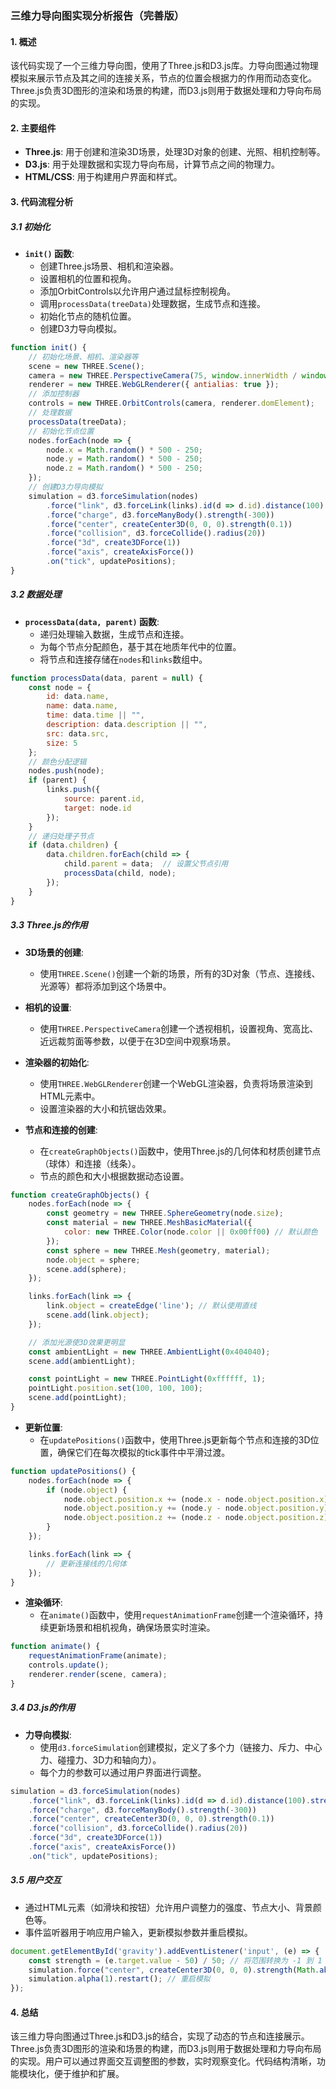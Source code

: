 ### 三维力导向图实现分析报告（完善版）

#### 1. 概述
该代码实现了一个三维力导向图，使用了Three.js和D3.js库。力导向图通过物理模拟来展示节点及其之间的连接关系，节点的位置会根据力的作用而动态变化。Three.js负责3D图形的渲染和场景的构建，而D3.js则用于数据处理和力导向布局的实现。

#### 2. 主要组件
- **Three.js**: 用于创建和渲染3D场景，处理3D对象的创建、光照、相机控制等。
- **D3.js**: 用于处理数据和实现力导向布局，计算节点之间的物理力。
- **HTML/CSS**: 用于构建用户界面和样式。

#### 3. 代码流程分析

##### 3.1 初始化
- **`init()` 函数**:
  - 创建Three.js场景、相机和渲染器。
  - 设置相机的位置和视角。
  - 添加OrbitControls以允许用户通过鼠标控制视角。
  - 调用`processData(treeData)`处理数据，生成节点和连接。
  - 初始化节点的随机位置。
  - 创建D3力导向模拟。

```javascript
function init() {
    // 初始化场景、相机、渲染器等
    scene = new THREE.Scene();
    camera = new THREE.PerspectiveCamera(75, window.innerWidth / window.innerHeight, 0.1, 10000);
    renderer = new THREE.WebGLRenderer({ antialias: true });
    // 添加控制器
    controls = new THREE.OrbitControls(camera, renderer.domElement);
    // 处理数据
    processData(treeData);
    // 初始化节点位置
    nodes.forEach(node => {
        node.x = Math.random() * 500 - 250;
        node.y = Math.random() * 500 - 250;
        node.z = Math.random() * 500 - 250;
    });
    // 创建D3力导向模拟
    simulation = d3.forceSimulation(nodes)
        .force("link", d3.forceLink(links).id(d => d.id).distance(100).strength(1))
        .force("charge", d3.forceManyBody().strength(-300))
        .force("center", createCenter3D(0, 0, 0).strength(0.1))
        .force("collision", d3.forceCollide().radius(20))
        .force("3d", create3DForce(1))
        .force("axis", createAxisForce())
        .on("tick", updatePositions);
}
```

##### 3.2 数据处理
- **`processData(data, parent)` 函数**:
  - 递归处理输入数据，生成节点和连接。
  - 为每个节点分配颜色，基于其在地质年代中的位置。
  - 将节点和连接存储在`nodes`和`links`数组中。

```javascript
function processData(data, parent = null) {
    const node = {
        id: data.name,
        name: data.name,
        time: data.time || "",
        description: data.description || "",
        src: data.src,
        size: 5
    };
    // 颜色分配逻辑
    nodes.push(node);
    if (parent) {
        links.push({
            source: parent.id,
            target: node.id
        });
    }
    // 递归处理子节点
    if (data.children) {
        data.children.forEach(child => {
            child.parent = data;  // 设置父节点引用
            processData(child, node);
        });
    }
}
```

##### 3.3 Three.js的作用
- **3D场景的创建**:
  - 使用`THREE.Scene()`创建一个新的场景，所有的3D对象（节点、连接线、光源等）都将添加到这个场景中。

- **相机的设置**:
  - 使用`THREE.PerspectiveCamera`创建一个透视相机，设置视角、宽高比、近远裁剪面等参数，以便于在3D空间中观察场景。

- **渲染器的初始化**:
  - 使用`THREE.WebGLRenderer`创建一个WebGL渲染器，负责将场景渲染到HTML元素中。
  - 设置渲染器的大小和抗锯齿效果。

- **节点和连接的创建**:
  - 在`createGraphObjects()`函数中，使用Three.js的几何体和材质创建节点（球体）和连接（线条）。
  - 节点的颜色和大小根据数据动态设置。

```javascript
function createGraphObjects() {
    nodes.forEach(node => {
        const geometry = new THREE.SphereGeometry(node.size);
        const material = new THREE.MeshBasicMaterial({
            color: new THREE.Color(node.color || 0x00ff00) // 默认颜色
        });
        const sphere = new THREE.Mesh(geometry, material);
        node.object = sphere;
        scene.add(sphere);
    });

    links.forEach(link => {
        link.object = createEdge('line'); // 默认使用直线
        scene.add(link.object);
    });

    // 添加光源使3D效果更明显
    const ambientLight = new THREE.AmbientLight(0x404040);
    scene.add(ambientLight);

    const pointLight = new THREE.PointLight(0xffffff, 1);
    pointLight.position.set(100, 100, 100);
    scene.add(pointLight);
}
```

- **更新位置**:
  - 在`updatePositions()`函数中，使用Three.js更新每个节点和连接的3D位置，确保它们在每次模拟的tick事件中平滑过渡。

```javascript
function updatePositions() {
    nodes.forEach(node => {
        if (node.object) {
            node.object.position.x += (node.x - node.object.position.x) * 0.1;
            node.object.position.y += (node.y - node.object.position.y) * 0.1;
            node.object.position.z += (node.z - node.object.position.z) * 0.1;
        }
    });

    links.forEach(link => {
        // 更新连接线的几何体
    });
}
```

- **渲染循环**:
  - 在`animate()`函数中，使用`requestAnimationFrame`创建一个渲染循环，持续更新场景和相机视角，确保场景实时渲染。

```javascript
function animate() {
    requestAnimationFrame(animate);
    controls.update();
    renderer.render(scene, camera);
}
```

##### 3.4 D3.js的作用
- **力导向模拟**:
  - 使用`d3.forceSimulation`创建模拟，定义了多个力（链接力、斥力、中心力、碰撞力、3D力和轴向力）。
  - 每个力的参数可以通过用户界面进行调整。

```javascript
simulation = d3.forceSimulation(nodes)
    .force("link", d3.forceLink(links).id(d => d.id).distance(100).strength(1))
    .force("charge", d3.forceManyBody().strength(-300))
    .force("center", createCenter3D(0, 0, 0).strength(0.1))
    .force("collision", d3.forceCollide().radius(20))
    .force("3d", create3DForce(1))
    .force("axis", createAxisForce())
    .on("tick", updatePositions);
```

##### 3.5 用户交互
- 通过HTML元素（如滑块和按钮）允许用户调整力的强度、节点大小、背景颜色等。
- 事件监听器用于响应用户输入，更新模拟参数并重启模拟。

```javascript
document.getElementById('gravity').addEventListener('input', (e) => {
    const strength = (e.target.value - 50) / 50; // 将范围转换为 -1 到 1
    simulation.force("center", createCenter3D(0, 0, 0).strength(Math.abs(strength)));
    simulation.alpha(1).restart(); // 重启模拟
});
```

#### 4. 总结
该三维力导向图通过Three.js和D3.js的结合，实现了动态的节点和连接展示。Three.js负责3D图形的渲染和场景的构建，而D3.js则用于数据处理和力导向布局的实现。用户可以通过界面交互调整图的参数，实时观察变化。代码结构清晰，功能模块化，便于维护和扩展。